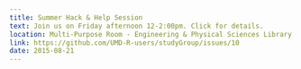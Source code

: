 ```yaml
---
title: Summer Hack & Help Session
text: Join us on Friday afternoon 12-2:00pm. Click for details.
location: Multi-Purpose Room - Engineering & Physical Sciences Library (Math Building) 
link: https://github.com/UMD-R-users/studyGroup/issues/10
date: 2015-08-21
---
```

